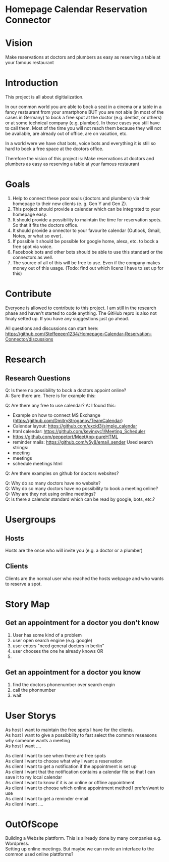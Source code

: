 # Homepage Calendar Reservation Connector
# Vision
Make reservations at doctors and plumbers as easy as reserving a table at your famous restaurant

# Introduction
This project is all about digitialization.

In our common world you are able to bock a seat in a cinema or a table in a fancy restaurant from your smartphone BUT you are not able (in most of the cases in Germany) to bock a free spot at the doctor (e.g. dentist, or others) or at some technical company (e.g. plumber). 
In those cases you still have to call them. 
Most of the time you will not reach them because they will not be available, are already out of office, are on vacation, etc.

In a world were we have chat bots, voice bots and everything it is still so hard to bock a free space at the dcotors office.

Therefore the vision of this project is: Make reservations at doctors and plumbers as easy as reserving a table at your famous restaurant

# Goals
1. Help to connect these poor souls (doctors and plumbers) via their homepage to their new clients (e. g. Gen Y and Gen Z). 
1. This project should provide a calendar which can be integrated to your homepage easy. 
1. It should provide a possibility to maintain the time for reservation spots. So that it fits the doctors office.
1. It should provide a onnector to your favourite calendar (Outlook, Gmail, Notes, or what so ever).
1. If possible it should be possible for google home, alexa, etc. to bock a free spot via voice.
1. Facebook bots and other bots should be able to use this standard or the connectors as well.
1. The source of all of this will be free to use. Even if the company makes money out of this usage. (Todo: find out which licenz I have to set up for this)

# Contribute
Everyone is allowed to contribute to this project. 
I am still in the research phase and haven't started to code anything.
The GitHub repro is also not finaly setted up. If you have any suggestions just go ahead.

All questions and discussions can start here: https://github.com/Steffeeeen1234/Homepage-Calendar-Reservation-Connector/discussions

# Research

## Research Questions
Q: Is there no possibility to bock a doctors appoint online?<br>
A: Sure there are. There is for example this: <br>

Q: Are there any free to use calendar?
A: I found this:
- Example on how to connect MS Exchange (https://github.com/DmitryStroganov/TeamCalendar)
- Calendar layout: https://github.com/excid3/simple_calendar
- html calendar: https://github.com/kevinxyc1/Meeting_Scheduler
- https://github.com/peppetort/MeetApp-pureHTML
- reminder mails: https://github.com/v5y8/email_sender
Used search strings:
- meeting
- meetings
- schedule meetings html


Q: Are there examples on github for doctors websites?

Q: Why do so many doctors have no website?<br>
Q: Why do so many doctors have no possibility to book a meeting online?<br>
Q: Why are they not using online meetings?<br>
Q: Is there a calendar standard which can be read by google, bots, etc.?<br>

# Usergroups
## Hosts 
Hosts are the once who will invite you (e.g. a doctor or a plumber)

## Clients
Clients are the normal user who reached the hosts webpage and who wants to reserve a spot.

# Story Map

## Get an appointment for a doctor you don't know
1. User has some kind of a problem
1. user open search engine (e.g. google)
1. user enters "need general doctors in berlin"
1. user chooses the one he already knows OR 
1. 

## Get an appointment for a doctor you know
1. find the doctors phonenumber over search engin
1. call the phonnumber
1. wait

# User Storys
As host I want to maintain the free spots I have for the clients.<br>
As host I want to give a possibbility to fast select the common reseasons why someone wants a meeting<br>
As host I want ....<br>

As client I want to see when there are free spots<br>
As client I want to choose what why I want a reservation<br>
As client I want to get a notification if the appointment is set up<br>
As client I want that the notification contains a calendar file so that I can save it to my local calendar<br>
As client I want to know if it is an online or offline appointment<br>
As client I want to choose which online appointment method I prefer/want to use<br>
As client I want to get a reminder e-mail<br>
As client I want ....<br>


# OutOfScope
Building a Website plattform. This is allready done by many companies e.g. Wordpress.<br>
Setting up online meetings. But maybe we can rovite an interface to the common used online plattforms?


